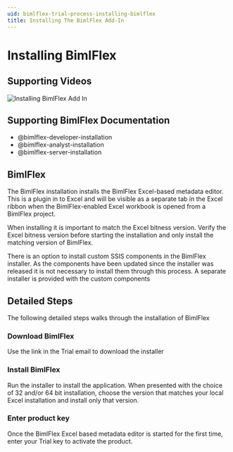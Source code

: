 ```yaml
---
uid: bimlflex-trial-process-installing-bimlflex
title: Installing The BimlFlex Add-In
---
```

# Installing BimlFlex

## Supporting Videos

![Installing BimlFlex Add In](https://www.youtube.com/watch?v=oT4Poki45nw)

## Supporting BimlFlex Documentation

- @bimlflex-developer-installation
- @bimlflex-analyst-installation
- @bimlflex-server-installation

## BimlFlex

The BimlFlex installation installs the BimlFlex Excel-based metadata editor. This is a plugin in to Excel and will be visible as a separate tab in the Excel ribbon when the BimlFlex-enabled Excel workbook is opened from a BimlFlex project.

When installing it is important to match the Excel bitness version. Verify the Excel bitness version before starting the installation and only install the matching version of BimlFlex.

There is an option to install custom SSIS components in the BimlFlex installer. As the components have been updated since the installer was released it is not necessary to install them through this process. A separate installer is provided with the custom components

## Detailed Steps

The following detailed steps walks through the installation of BimlFlex

### Download BimlFlex

Use the link in the Trial email to download the installer

### Install BimlFlex

Run the installer to install the application. When presented with the choice of 32 and/or 64 bit installation, choose the version that matches your local Excel installation and install only that version.

### Enter product key

Once the BimlFlex Excel based metadata editor is started for the first time, enter your Trial key to activate the product.
